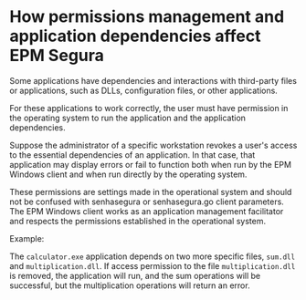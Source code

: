 # How permissions management and application dependencies affect EPM Segura

Some applications have dependencies and interactions with third-party files or applications, such as DLLs, configuration files, or other applications.

For these applications to work correctly, the user must have permission in the operating system to run the application and the application dependencies.

Suppose the administrator of a specific workstation revokes a user's access to the essential dependencies of an application. In that case, that application may display errors or fail to function both when run by the EPM Windows client and when run directly by the operating system.

These permissions are settings made in the operational system and should not be confused with senhasegura or senhasegura.go client parameters. The EPM Windows client works as an application management facilitator and respects the permissions established in the operational system.

Example:

The `calculator.exe` application depends on two more specific files, `sum.dll` and `multiplication.dll`. If access permission to the file `multiplication.dll` is removed, the application will run, and the sum operations will be successful, but the multiplication operations will return an error.